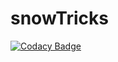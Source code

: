 # snowTricks

[![Codacy Badge](https://api.codacy.com/project/badge/Grade/2421adac9f87401f928be3109730636c)](https://app.codacy.com/gh/kenchi-san/snowTricks?utm_source=github.com&utm_medium=referral&utm_content=kenchi-san/snowTricks&utm_campaign=Badge_Grade_Settings)